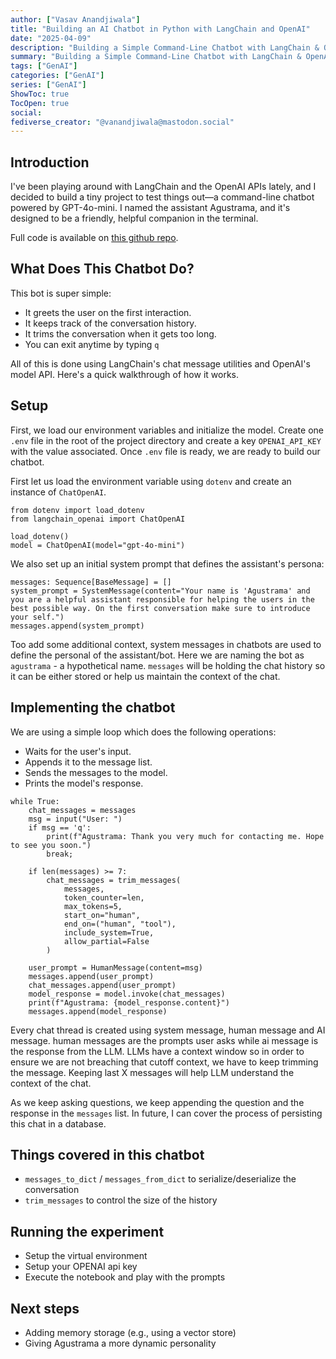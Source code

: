 ```yaml
---
author: ["Vasav Anandjiwala"]
title: "Building an AI Chatbot in Python with LangChain and OpenAI"
date: "2025-04-09"
description: "Building a Simple Command-Line Chatbot with LangChain & OpenAI"
summary: "Building a Simple Command-Line Chatbot with LangChain & OpenAI"
tags: ["GenAI"]
categories: ["GenAI"]
series: ["GenAI"]
ShowToc: true
TocOpen: true
social:
fediverse_creator: "@vanandjiwala@mastodon.social"
---
```


## Introduction

I've been playing around with LangChain and the OpenAI APIs lately, and I decided to build a tiny project to test things out—a command-line chatbot powered by GPT-4o-mini. I named the assistant Agustrama, and it's designed to be a friendly, helpful companion in the terminal.

Full code is available on [this github repo](https://github.com/vanandjiwala/python_notebooks/blob/main/llm/chatbot/chatbot.ipynb).

## What Does This Chatbot Do?

This bot is super simple:

- It greets the user on the first interaction.
- It keeps track of the conversation history.
- It trims the conversation when it gets too long.
- You can exit anytime by typing `q`

All of this is done using LangChain's chat message utilities and OpenAI's model API. Here's a quick walkthrough of how it works.

## Setup

First, we load our environment variables and initialize the model.
Create one `.env` file in the root of the project directory and create a key `OPENAI_API_KEY` with the value associated.
Once `.env` file is ready, we are ready to build our chatbot.

First let us load the environment variable using `dotenv` and create an instance of `ChatOpenAI`.

```
from dotenv import load_dotenv
from langchain_openai import ChatOpenAI

load_dotenv()
model = ChatOpenAI(model="gpt-4o-mini")
```

We also set up an initial system prompt that defines the assistant's persona:

```
messages: Sequence[BaseMessage] = []
system_prompt = SystemMessage(content="Your name is 'Agustrama' and you are a helpful assistant responsible for helping the users in the best possible way. On the first conversation make sure to introduce your self.")
messages.append(system_prompt)
```

Too add some additional context, system messages in chatbots are used to define the personal of the assistant/bot. Here we are naming the bot as `agustrama` - a hypothetical name. `messages` will be holding the chat history so it can be either stored or help us maintain the context of the chat.

## Implementing the chatbot

We are using a simple loop which does the following operations:

- Waits for the user's input.
- Appends it to the message list.
- Sends the messages to the model.
- Prints the model's response.

```
while True:
    chat_messages = messages
    msg = input("User: ")
    if msg == 'q':
        print(f"Agustrama: Thank you very much for contacting me. Hope to see you soon.")
        break;

    if len(messages) >= 7:
        chat_messages = trim_messages(
            messages,
            token_counter=len,
            max_tokens=5,
            start_on="human",
            end_on=("human", "tool"),
            include_system=True,
            allow_partial=False
        )

    user_prompt = HumanMessage(content=msg)
    messages.append(user_prompt)
    chat_messages.append(user_prompt)
    model_response = model.invoke(chat_messages)
    print(f"Agustrama: {model_response.content}")
    messages.append(model_response)
```

Every chat thread is created using system message, human message and AI message. human messages are the prompts user asks while ai message is the response from the LLM. LLMs have a context window so in order to ensure we are not breaching that cutoff context, we have to keep trimming the message. Keeping last X messages will help LLM understand the context of the chat.

As we keep asking questions, we keep appending the question and the response in the `messages` list. In future, I can cover the process of persisting this chat in a database.

## Things covered in this chatbot

- `messages_to_dict` / `messages_from_dict` to serialize/deserialize the conversation
- `trim_messages` to control the size of the history

## Running the experiment

- Setup the virtual environment
- Setup your OPENAI api key
- Execute the notebook and play with the prompts

## Next steps

- Adding memory storage (e.g., using a vector store)
- Giving Agustrama a more dynamic personality
